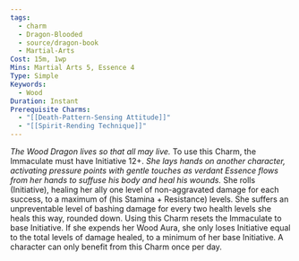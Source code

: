 ```yaml
---
tags:
  - charm
  - Dragon-Blooded
  - source/dragon-book
  - Martial-Arts
Cost: 15m, 1wp
Mins: Martial Arts 5, Essence 4
Type: Simple
Keywords:
  - Wood
Duration: Instant
Prerequisite Charms:
  - "[[Death-Pattern-Sensing Attitude]]"
  - "[[Spirit-Rending Technique]]"
---
```

*The Wood Dragon lives so that all may live.*
To use this Charm, the Immaculate must have Initiative 12+. 
*She lays hands on another character, activating pressure points with gentle touches as verdant Essence flows from her hands to suffuse his body and heal his wounds.* 
She rolls (Initiative), healing her ally one level of non-aggravated damage for each success, to a maximum of (his Stamina + Resistance) levels. She suffers an unpreventable level of bashing damage for every two health levels she heals this way, rounded down. Using this Charm resets the Immaculate to base Initiative. 
If she expends her Wood Aura, she only loses Initiative equal to the total levels of damage healed, to a minimum of her base Initiative. 
A character can only benefit from this Charm once per day.